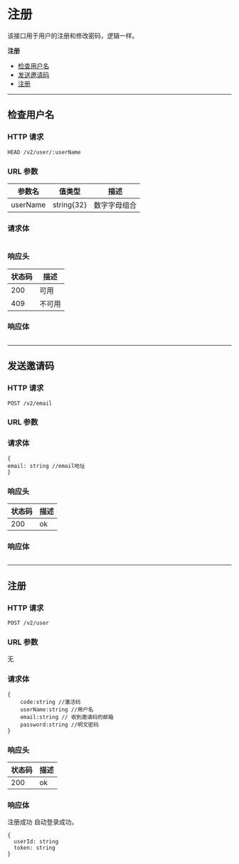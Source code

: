 # 注册

该接口用于用户的注册和修改密码，逻辑一样。

**注册**
* [检查用户名](#检查用户名)
* [发送邀请码](#发送邀请码)
* [注册](#注册)


---

## 检查用户名

### HTTP 请求

```
HEAD /v2/user/:userName
```

### URL 参数

| 参数名      | 值类型        | 描述     |
| -------- | ---------- | ------ |
| userName | string{32} | 数字字母组合 |

### 请求体

```

```
### 响应头

| 状态码  | 描述   |
| ---- | ---- |
| 200  | 可用   |
| 409  | 不可用  |

### 响应体

```

```

---


## 发送邀请码

### HTTP 请求

```
POST /v2/email
```

### URL 参数



### 请求体

```
{
email: string //email地址
}
```
### 响应头

| 状态码  | 描述   |
| ---- | ---- |
| 200  | ok   |


### 响应体

```

```

---



## 注册

### HTTP 请求

```
POST /v2/user
```

### URL 参数

无


### 请求体

```
{
    code:string //激活码
    userName:string //用户名
    email:string // 收到邀请码的邮箱
    password:string //明文密码
}
```
### 响应头

| 状态码  | 描述   |
| ---- | ---- |
| 200  | ok   |


### 响应体

注册成功 自动登录成功。

```
{
  userId: string
  token: string
}
```
